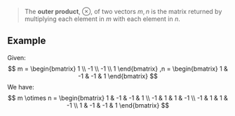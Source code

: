 > The **outer product**, $\otimes$, of two vectors $m,n$ is the matrix returned by multiplying each element in $m$ with each element in $n$.

## Example
Given:
$$
m = 
\begin{bmatrix}
1 \\ -1 \\ -1 \\ 1
\end{bmatrix}
,n =
\begin{bmatrix}
1 & -1 & -1 & 1
\end{bmatrix}
$$
We have:
$$
m \otimes n = \begin{bmatrix}
1 & -1 & -1 & 1 \\
-1 & 1 & 1 & -1 \\
-1 & 1 & 1 & -1 \\
1 & -1 & -1 & 1
\end{bmatrix}
$$
